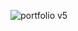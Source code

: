 ![portfolio v5](https://github.com/fayjulislamalimran/portfolio-v5/assets/95949638/8ec7c11a-ee5e-4ef6-a186-35db8e577985)
